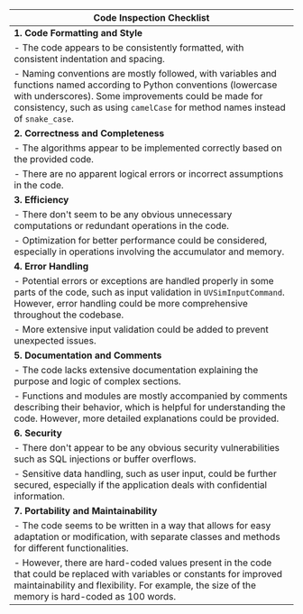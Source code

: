 | **Code Inspection Checklist** |
|-------------------------------|
| **1. Code Formatting and Style** |
| - The code appears to be consistently formatted, with consistent indentation and spacing. |
| - Naming conventions are mostly followed, with variables and functions named according to Python conventions (lowercase with underscores). Some improvements could be made for consistency, such as using `camelCase` for method names instead of `snake_case`. |
| **2. Correctness and Completeness** |
| - The algorithms appear to be implemented correctly based on the provided code. |
| - There are no apparent logical errors or incorrect assumptions in the code. |
| **3. Efficiency** |
| - There don't seem to be any obvious unnecessary computations or redundant operations in the code. |
| - Optimization for better performance could be considered, especially in operations involving the accumulator and memory. |
| **4. Error Handling** |
| - Potential errors or exceptions are handled properly in some parts of the code, such as input validation in `UVSimInputCommand`. However, error handling could be more comprehensive throughout the codebase. |
| - More extensive input validation could be added to prevent unexpected issues. |
| **5. Documentation and Comments** |
| - The code lacks extensive documentation explaining the purpose and logic of complex sections. |
| - Functions and modules are mostly accompanied by comments describing their behavior, which is helpful for understanding the code. However, more detailed explanations could be provided. |
| **6. Security** |
| - There don't appear to be any obvious security vulnerabilities such as SQL injections or buffer overflows. |
| - Sensitive data handling, such as user input, could be further secured, especially if the application deals with confidential information. |
| **7. Portability and Maintainability** |
| - The code seems to be written in a way that allows for easy adaptation or modification, with separate classes and methods for different functionalities. |
| - However, there are hard-coded values present in the code that could be replaced with variables or constants for improved maintainability and flexibility. For example, the size of the memory is hard-coded as 100 words. |
